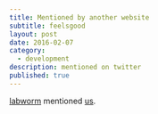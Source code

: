 ```yaml
---
title: Mentioned by another website
subtitle: feelsgood
layout: post
date: 2016-02-07
category: 
  - development
description: mentioned on twitter
published: true
---
```


[labworm](http://labworm.com/) mentioned [us](http://glytoucan.org).
